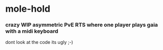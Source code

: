 # mole-hold
### crazy WIP asymmetric PvE RTS where one player plays gaia with a midi keyboard

dont look at the code its ugly ;-)
